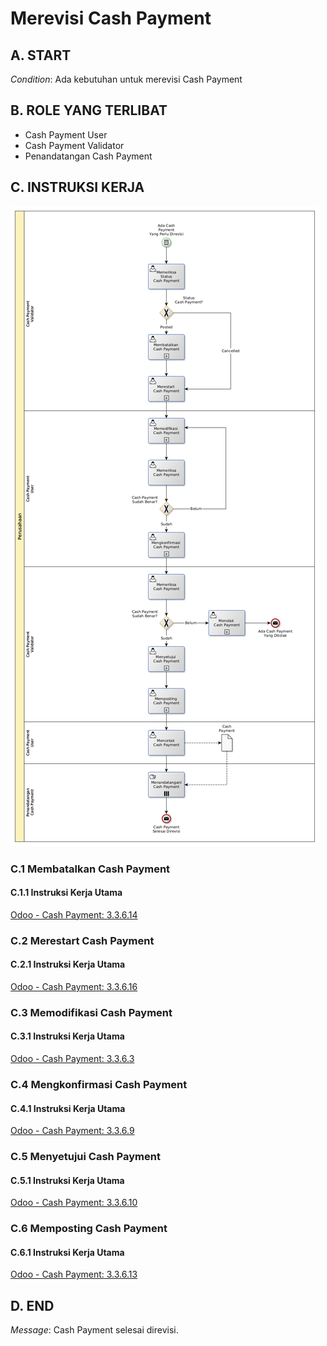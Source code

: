 # Merevisi Cash Payment

## <a name="input">A. START</a>

*Condition*: Ada kebutuhan untuk merevisi Cash Payment

## <a name="role">B. ROLE YANG TERLIBAT</a>

* Cash Payment User
* Cash Payment Validator
* Penandatangan Cash Payment

## <a name="instruksi">C. INSTRUKSI KERJA</a>

![](../img/prosedur-kerja/merevisi-cash-payment.png)

### C.1 Membatalkan Cash Payment

#### C.1.1 Instruksi Kerja Utama

[Odoo - Cash Payment: 3.3.6.14](../transaksi/cash-payment/batal.md)

### C.2 Merestart Cash Payment

#### C.2.1 Instruksi Kerja Utama

[Odoo - Cash Payment: 3.3.6.16](../transaksi/cash-payment/restart.md)

### C.3 Memodifikasi Cash Payment

#### C.3.1 Instruksi Kerja Utama

[Odoo - Cash Payment: 3.3.6.3](../transaksi/cash-payment/memodifikasi.md)

### C.4 Mengkonfirmasi Cash Payment

#### C.4.1 Instruksi Kerja Utama

[Odoo - Cash Payment: 3.3.6.9](../transaksi/cash-payment/konfirmasi.md)

### C.5 Menyetujui Cash Payment

#### C.5.1 Instruksi Kerja Utama

[Odoo - Cash Payment: 3.3.6.10](../transaksi/cash-payment/approve.md)

### C.6 Memposting Cash Payment

#### C.6.1 Instruksi Kerja Utama

[Odoo - Cash Payment: 3.3.6.13](../transaksi/cash-payment/post.md)

## <a name="input">D. END</a>

*Message*: Cash Payment selesai direvisi.
